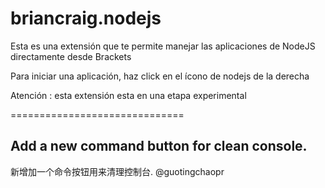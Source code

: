 briancraig.nodejs
===============

Esta es una extensión que te permite manejar las aplicaciones de NodeJS directamente desde Brackets

Para iniciar una aplicación, haz click en el ícono de nodejs de la derecha

Atención :  esta extensión esta en una etapa experimental

==============================

Add a new command button for clean  console.
-------------------------------------------
新增加一个命令按钮用来清理控制台. @guotingchaopr
